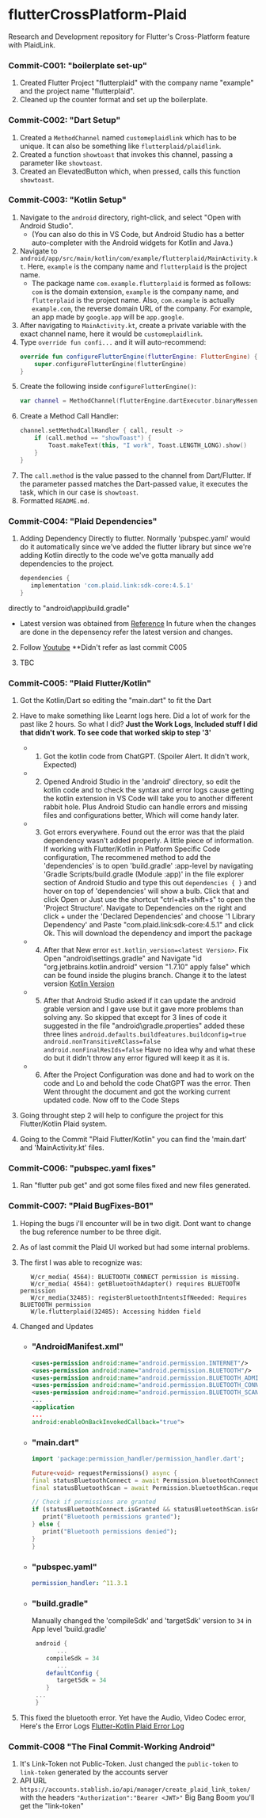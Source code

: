 # flutterCrossPlatform-Plaid

Research and Development repository for Flutter's Cross-Platform feature with PlaidLink.

### Commit-C001: "boilerplate set-up"

1. Created Flutter Project "flutterplaid" with the company name "example" and the project name "flutterplaid".
2. Cleaned up the counter format and set up the boilerplate.

### Commit-C002: "Dart Setup"

1. Created a `MethodChannel` named `customeplaidlink` which has to be unique. It can also be something like `flutterplaid/plaidlink`.
2. Created a function `showtoast` that invokes this channel, passing a parameter like `showtoast`.
3. Created an ElevatedButton which, when pressed, calls this function `showtoast`.

### Commit-C003: "Kotlin Setup"

1. Navigate to the `android` directory, right-click, and select "Open with Android Studio".
   - (You can also do this in VS Code, but Android Studio has a better auto-completer with the Android widgets for Kotlin and Java.)
2. Navigate to `android/app/src/main/kotlin/com/example/flutterplaid/MainActivity.kt`. Here, `example` is the company name and `flutterplaid` is the project name.
   - The package name `com.example.flutterplaid` is formed as follows: `com` is the domain extension, `example` is the company name, and `flutterplaid` is the project name. Also, `com.example` is actually `example.com`, the reverse domain URL of the company. For example, an app made by `google.app` will be `app.google`.
3. After navigating to `MainActivity.kt`, create a private variable with the exact channel name, here it would be `customeplaidlink`.
4. Type `override fun confi...` and it will auto-recommend:
   ```kotlin
   override fun configureFlutterEngine(flutterEngine: FlutterEngine) {
       super.configureFlutterEngine(flutterEngine)
   }
   ```
5. Create the following inside `configureFlutterEngine()`:
   ```kotlin
   var channel = MethodChannel(flutterEngine.dartExecutor.binaryMessenger, channelName)
   ```
6. Create a Method Call Handler:
   ```kotlin
   channel.setMethodCallHandler { call, result ->
       if (call.method == "showToast") {
           Toast.makeText(this, "I work", Toast.LENGTH_LONG).show()
       }
   }
   ```
7. The `call.method` is the value passed to the channel from Dart/Flutter. If the parameter passed matches the Dart-passed value, it executes the task, which in our case is `showtoast`.
8. Formatted `README.md`.

### Commit-C004: "Plaid Dependencies"

1. Adding Dependency Directly to flutter. Normally 'pubspec.yaml' would do it automatically since we've added the flutter library but since we're adding Kotlin directly to the code we've gotta manually add dependencies to the project.

   ```gradle
   dependencies {
      implementation 'com.plaid.link:sdk-core:4.5.1'
   }
   ```

directly to "android\app\build.gradle"

- Latest version was obtained from [Reference](https://search.maven.org/artifact/com.plaid.link/sdk-core) In future when the changes are done in the depensency refer the latest version and changes.

2. Follow [Youtube](https://www.youtube.com/watch?v=oM7vL49I5tc) \*\*Didn't refer as last commit C005

3. TBC

### Commit-C005: "Plaid Flutter/Kotlin"

1. Got the Kotlin/Dart so editing the "main.dart" to fit the Dart
2. Have to make something like Learnt logs here. Did a lot of work for the past like 2 hours. So what I did? **Just the Work Logs, Included stuff I did that didn't work. To see code that worked skip to step '3'**

   - 1. Got the kotlin code from ChatGPT. (Spoiler Alert. It didn't work, Expected)
   - 2. Opened Android Studio in the 'android' directory, so edit the kotlin code and to check the syntax and error logs cause getting the kotlin extension in VS Code will take you to another different rabbit hole. Plus Android Studio can handle errors and missing files and configurations better, Which will come handy later.
   - 3. Got errors everywhere. Found out the error was that the plaid dependency wasn't added properly. A little piece of information. If working with Flutter/Kotlin in Platform Specific Code configuration, The recommened method to add the 'dependencies' is to open 'build.gradle' :app-level by navigating 'Gradle Scripts/build.gradle (Module :app)' in the file explorer section of Android Studio and type this out `dependencies { }` and hover on top of 'dependencies' will show a bulb. Click that and click Open or Just use the shortcut "ctrl+alt+shift+s" to open the 'Project Structure'. Navigate to Dependencies on the right and click + under the 'Declared Dependencies' and choose '1 Library Dependency' and Paste "com.plaid.link:sdk-core:4.5.1" and click Ok. This will download the dependency and import the package
   - 4. After that New error `est.kotlin_version=<latest Version>`. Fix Open "android\settings.gradle" and Navigate "id "org.jetbrains.kotlin.android" version "1.7.10" apply false" which can be found inside the plugins branch. Change it to the latest version [Kotlin Version](https://kotlinlang.org/docs/releases.html)
   - 5. After that Android Studio asked if it can update the android grable version and I gave use but it gave more problems than solving any. So skipped that except for 3 lines of code it suggested in the file "android\gradle.properties" added these three lines
        `android.defaults.buildfeatures.buildconfig=true
android.nonTransitiveRClass=false
android.nonFinalResIds=false` Have no idea why and what these do but it didn't throw any error figured will keep it as it is.
   - 6. After the Project Configuration was done and had to work on the code and Lo and behold the code ChatGPT was the error. Then Went throught the document and got the working current updated code. Now off to the Code Steps

3. Going throught step 2 will help to configure the project for this Flutter/Kotlin Plaid system.
4. Going to the Commit "Plaid Flutter/Kotlin" you can find the 'main.dart' and 'MainActivity.kt' files.

### Commit-C006: "pubspec.yaml fixes"

1. Ran "flutter pub get" and got some files fixed and new files generated.

### Commit-C007: "Plaid BugFixes-B01"

1. Hoping the bugs i'll encounter will be in two digit. Dont want to change the bug reference number to be three digit.
2. As of last commit the Plaid UI worked but had some internal problems.
3. The first I was able to recognize was:
   ```log
      W/cr_media( 4564): BLUETOOTH_CONNECT permission is missing.
      W/cr_media( 4564): getBluetoothAdapter() requires BLUETOOTH permission
      W/cr_media(32485): registerBluetoothIntentsIfNeeded: Requires BLUETOOTH permission
      W/le.flutterplaid(32485): Accessing hidden field
   ```
4. Changed and Updates

   - ### "AndroidManifest.xml"

     ```xml
     <uses-permission android:name="android.permission.INTERNET"/>
     <uses-permission android:name="android.permission.BLUETOOTH"/>
     <uses-permission android:name="android.permission.BLUETOOTH_ADMIN"/>
     <uses-permission android:name="android.permission.BLUETOOTH_CONNECT"/>
     <uses-permission android:name="android.permission.BLUETOOTH_SCAN"/>
     ...
     <application
     ...
     android:enableOnBackInvokedCallback="true">
     ```

   - ### "main.dart"

     ```dart
     import 'package:permission_handler/permission_handler.dart';

     Future<void> requestPermissions() async {
     final statusBluetoothConnect = await Permission.bluetoothConnect.request();
     final statusBluetoothScan = await Permission.bluetoothScan.request();

     // Check if permissions are granted
     if (statusBluetoothConnect.isGranted && statusBluetoothScan.isGranted) {
        print("Bluetooth permissions granted");
     } else {
        print("Bluetooth permissions denied");
     }
     }
     ```

   - ### "pubspec.yaml"

     ```yaml
     permission_handler: ^11.3.1
     ```

   - ### "build.gradle"

     Manually changed the 'compileSdk' and 'targetSdk' version to `34` in App level 'build.gradle'

     ```gradle
      android {
            ...
         compileSdk = 34
            ...
         defaultConfig {
            targetSdk = 34
         }
      ...
      }
     ```

5. This fixed the bluetooth error. Yet have the Audio, Video Codec error, Here's the Error Logs [Flutter-Kotlin Plaid Error Log](https://docs.google.com/document/d/1FrRHykvOMjvO2Dy0DY7uf2G49EjuRuKQABAe36RZ-II/edit?usp=sharing)

### Commit-C008 "The Final Commit-Working Android"

1. It's Link-Token not Public-Token. Just changed the `public-token` to `link-token` generated by the accounts server
2. API URL `https://accounts.stablish.io/api/manager/create_plaid_link_token/` with the headers `"Authorization":"Bearer <JWT>"` Big Bang Boom you'll get the "link-token"
